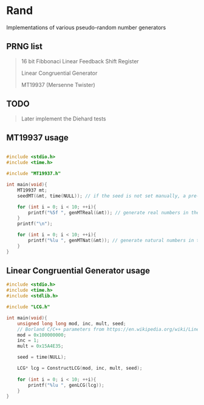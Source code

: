 # Rand
Implementations of various pseudo-random number generators


## PRNG list
> 16 bit Fibbonaci Linear Feedback Shift Register
>
> Linear Congruential Generator
>
> MT19937 (Mersenne Twister)


## TODO
> Later implement the Diehard tests

## MT19937 usage
```c

#include <stdio.h>
#include <time.h>

#include "MT19937.h"

int main(void){
    MT19937 mt;
    seedMT(&mt, time(NULL)); // if the seed is not set manually, a pre-determined seed will be used (4357 by default)

    for (int i = 0; i < 10; ++i){
        printf("%5f ", genMTReal(&mt)); // generate real numbers in the interval [0, 1]
    }
    printf("\n");

    for (int i = 0; i < 10; ++i){
        printf("%lu ", genMTNat(&mt)); // generate natural numbers in the interval [0, 2^w - 1]
    }
}

```
## Linear Congruential Generator usage
```c
#include <stdio.h>
#include <time.h>
#include <stdlib.h>

#include "LCG.h"

int main(void){
    unsigned long long mod, inc, mult, seed;
    // Borland C/C++ parameters from https://en.wikipedia.org/wiki/Linear_congruential_generator
    mod = 0x100000000;
    inc = 1;
    mult = 0x15A4E35;

    seed = time(NULL);

    LCG* lcg = ConstructLCG(mod, inc, mult, seed);
    
    for (int i = 0; i < 10; ++i){
        printf("%lu ", genLCG(lcg));
    }
}

```
